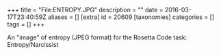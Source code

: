 +++
title = "File:ENTROPY.JPG"
description = ""
date = 2016-03-17T23:40:59Z
aliases = []
[extra]
id = 20609
[taxonomies]
categories = []
tags = []
+++

An "image" of entropy (JPEG format) for the Rosetta Code task:  Entropy/Narcissist
